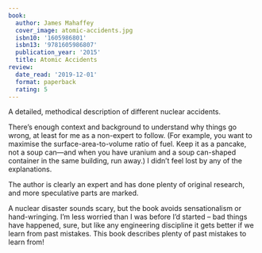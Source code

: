 ```yaml
---
book:
  author: James Mahaffey
  cover_image: atomic-accidents.jpg
  isbn10: '1605986801'
  isbn13: '9781605986807'
  publication_year: '2015'
  title: Atomic Accidents
review:
  date_read: '2019-12-01'
  format: paperback
  rating: 5
---
```


A detailed, methodical description of different nuclear accidents.

There’s enough context and background to understand why things go wrong, at least for me as a non-expert to follow. (For example, you want to maximise the surface-area-to-volume ratio of fuel. Keep it as a pancake, not a soup can—and when you have uranium and a soup can-shaped container in the same building, run away.) I didn’t feel lost by any of the explanations.

The author is clearly an expert and has done plenty of original research, and more speculative parts are marked.

A nuclear disaster sounds scary, but the book avoids sensationalism or hand-wringing. I’m less worried than I was before I’d started – bad things have happened, sure, but like any engineering discipline it gets better if we learn from past mistakes. This book describes plenty of past mistakes to learn from!
